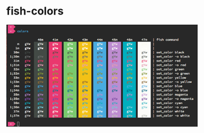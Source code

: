 # fish-colors

![ss](https://raw.githubusercontent.com/decors/various/master/images/colors-screenshot.png)

